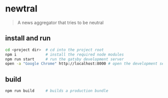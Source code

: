 # newtral

> A news aggregator that tries to be neutral

## install and run

```sh
cd <project dir>  # cd into the project root
npm i             # install the required node modules
npm run start     # run the gatsby development server
open -a "Google Chrome" http://localhost:8000 # open the development server
```

## build

```sh
npm run build     # builds a production bundle
```
